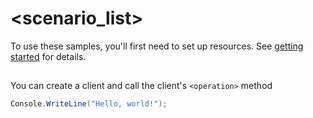 # <scenario_list>

To use these samples, you'll first need to set up resources. See [getting started](https://github.com/Azure/azure-sdk-for-net/blob/main/sdk/eventgrid/Azure.Messaging.EventGrid.Namespaces/README.md#getting-started) for details.

## <scenario>

You can create a client and call the client's `<operation>` method

<!-- please refer to <https://github.com/Azure/azure-sdk-for-net/main/sdk/template/Azure.Template/samples/Sample1_HelloWorld.md> to write sample readme file. -->
```C# Snippet:Azure_Messaging_EventGrid_Namespaces_Scenario
Console.WriteLine("Hello, world!");
```
